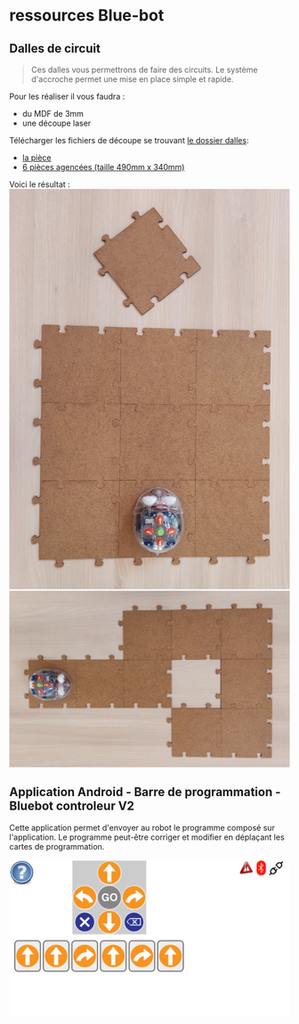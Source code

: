 # ressources Blue-bot

## Dalles de circuit
>Ces dalles vous permettrons de faire des circuits. Le système d'accroche permet une mise en place simple et rapide.

Pour les réaliser il vous faudra :
- du MDF de 3mm 
- une découpe laser

Télécharger les fichiers de découpe se trouvant [le dossier dalles](/blue-bot/dalles/):
- [la pièce](/blue-bot/dalles/dalle.svg)
- [6 pièces agencées (taille 490mm x 340mm)](/blue-bot/dalles/dalles_x6.svg)

Voici le résultat :
<img src="/blue-bot/img/Bluebot_Dalles1.jpg" alt="dalles exemple 1" width="600px" >
<img src="/blue-bot/img/Bluebot_Dalles2.jpg" alt="dalles exemple 2" width="600px" >




## Application Android - Barre de programmation - Bluebot controleur V2

Cette application permet d'envoyer au robot le programme composé sur l'application.
Le programme peut-être corriger et modifier en déplaçant les cartes de programmation.

 <img src="/blue-bot/img/BlueBot_controleur_V2.png" alt="Capture ecran" width="600px" >







